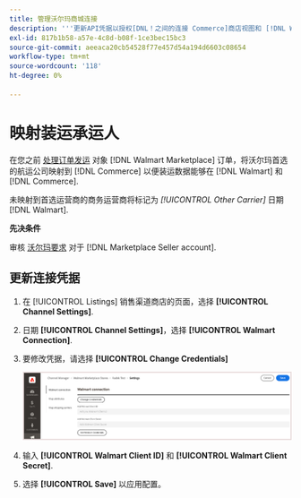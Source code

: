 ```yaml
---
title: 管理沃尔玛商城连接
description: '''更新API凭据以授权[DNL！之间的连接 Commerce]商店视图和 [!DNL Walmart Marketplace]. The connection is required to connect [!DNL Commerce] 产品列表，并在以下位置同步库存、价格、订单和装运数据： [!DNL Commerce] 还有沃尔玛。'
exl-id: 817b1b58-a57e-4c8d-b08f-1ce3bec15bc3
source-git-commit: aeeaca20cb54528f77e457d54a194d6603c08654
workflow-type: tm+mt
source-wordcount: '118'
ht-degree: 0%

---
```


# 映射装运承运人

在您之前 [处理订单发运](process-orders.md#ship-an-order) 对象 [!DNL Walmart Marketplace] 订单，将沃尔玛首选的航运公司映射到 [!DNL Commerce] 以便装运数据能够在 [!DNL Walmart] 和 [!DNL Commerce].

未映射到首选运营商的商务运营商将标记为 *[!UICONTROL Other Carrier]* 日期 [!DNL Walmart].

**先决条件**

审核 [沃尔玛要求](walmart-requirements.md) 对于 [!DNL Marketplace Seller account].

## 更新连接凭据

1. 在 [!UICONTROL Listings] 销售渠道商店的页面，选择 **[!UICONTROL Channel Settings]**.

1. 日期 **[!UICONTROL Channel Settings]**，选择 **[!UICONTROL Walmart Connection]**.

1. 要修改凭据，请选择 **[!UICONTROL Change Credentials]**

   ![更新Walmart API凭据以授权连接](assets/update-connection-credentials.png)

1. 输入 **[!UICONTROL Walmart Client ID]** 和 **[!UICONTROL Walmart Client Secret]**.

1. 选择 **[!UICONTROL Save]** 以应用配置。
